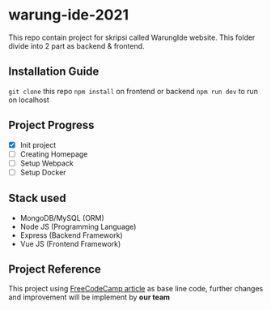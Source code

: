 # warung-ide-2021
This repo contain project for skripsi called WarungIde website. This folder divide into 2 part as backend & frontend.

## Installation Guide
`git clone` this repo
`npm install` on frontend or backend
`npm run dev` to run on localhost

## Project Progress
- [x] Init project
- [ ] Creating Homepage
- [ ] Setup Webpack
- [ ] Setup Docker

## Stack used
- MongoDB/MySQL (ORM)
- Node JS (Programming Language)
- Express (Backend Framework)
- Vue JS (Frontend Framework)

## Project Reference
This project using [FreeCodeCamp article](https://www.freecodecamp.org/news/build-a-full-stack-mevn-app/) as base line code, further changes and improvement will be implement by **our team**


